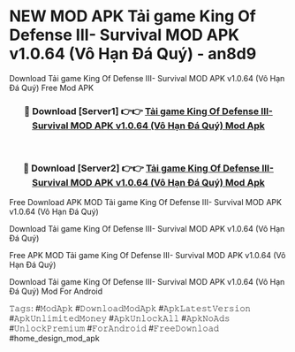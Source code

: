 # NEW MOD APK Tải game King Of Defense III- Survival MOD APK v1.0.64 (Vô Hạn Đá Quý) - an8d9
Download Tải game King Of Defense III- Survival MOD APK v1.0.64 (Vô Hạn Đá Quý) Free Mod APK

<div align="center">
<h3>🔴 Download [Server1] 👉👉 <a href="https://apk-comot.site?title=Tải_game_King_Of_Defense_III-_Survival_MOD_APK_v1.0.64_(Vô_Hạn_Đá_Quý)">Tải game King Of Defense III- Survival MOD APK v1.0.64 (Vô Hạn Đá Quý) Mod Apk</a></h3><br>

<h3>🔴 Download [Server2] 👉👉 <a href="https://apk-comot.site?title=Tải_game_King_Of_Defense_III-_Survival_MOD_APK_v1.0.64_(Vô_Hạn_Đá_Quý)">Tải game King Of Defense III- Survival MOD APK v1.0.64 (Vô Hạn Đá Quý) Mod Apk</a></h3>
</div>


Free Download APK MOD Tải game King Of Defense III- Survival MOD APK v1.0.64 (Vô Hạn Đá Quý)

Download Tải game King Of Defense III- Survival MOD APK v1.0.64 (Vô Hạn Đá Quý) 

Free APK MOD Tải game King Of Defense III- Survival MOD APK v1.0.64 (Vô Hạn Đá Quý) 

Download Tải game King Of Defense III- Survival MOD APK v1.0.64 (Vô Hạn Đá Quý) Mod For Android

𝚃𝚊𝚐𝚜: #𝙼𝚘𝚍𝙰𝚙𝚔 #𝙳𝚘𝚠𝚗𝚕𝚘𝚊𝚍𝙼𝚘𝚍𝙰𝚙𝚔 #𝙰𝚙𝚔𝙻𝚊𝚝𝚎𝚜𝚝𝚅𝚎𝚛𝚜𝚒𝚘𝚗 #𝙰𝚙𝚔𝚄𝚗𝚕𝚒𝚖𝚒𝚝𝚎𝚍𝙼𝚘𝚗𝚎𝚢 #𝙰𝚙𝚔𝚄𝚗𝚕𝚘𝚌𝚔𝙰𝚕𝚕 #𝙰𝚙𝚔𝙽𝚘𝙰𝚍𝚜 #𝚄𝚗𝚕𝚘𝚌𝚔𝙿𝚛𝚎𝚖𝚒𝚞𝚖 #𝙵𝚘𝚛𝙰𝚗𝚍𝚛𝚘𝚒𝚍 #𝙵𝚛𝚎𝚎𝙳𝚘𝚠𝚗𝚕𝚘𝚊𝚍 #home_design_mod_apk